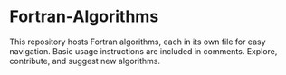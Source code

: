 # Fortran-Algorithms
This repository hosts Fortran algorithms, each in its own file for easy navigation. Basic usage instructions are included in comments. Explore, contribute, and suggest new algorithms.
